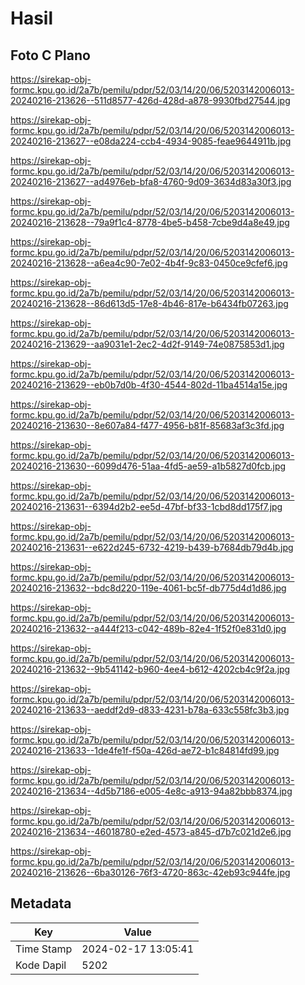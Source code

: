# Hasil

## Foto C Plano

https://sirekap-obj-formc.kpu.go.id/2a7b/pemilu/pdpr/52/03/14/20/06/5203142006013-20240216-213626--511d8577-426d-428d-a878-9930fbd27544.jpg

https://sirekap-obj-formc.kpu.go.id/2a7b/pemilu/pdpr/52/03/14/20/06/5203142006013-20240216-213627--e08da224-ccb4-4934-9085-feae9644911b.jpg

https://sirekap-obj-formc.kpu.go.id/2a7b/pemilu/pdpr/52/03/14/20/06/5203142006013-20240216-213627--ad4976eb-bfa8-4760-9d09-3634d83a30f3.jpg

https://sirekap-obj-formc.kpu.go.id/2a7b/pemilu/pdpr/52/03/14/20/06/5203142006013-20240216-213628--79a9f1c4-8778-4be5-b458-7cbe9d4a8e49.jpg

https://sirekap-obj-formc.kpu.go.id/2a7b/pemilu/pdpr/52/03/14/20/06/5203142006013-20240216-213628--a6ea4c90-7e02-4b4f-9c83-0450ce9cfef6.jpg

https://sirekap-obj-formc.kpu.go.id/2a7b/pemilu/pdpr/52/03/14/20/06/5203142006013-20240216-213628--86d613d5-17e8-4b46-817e-b6434fb07263.jpg

https://sirekap-obj-formc.kpu.go.id/2a7b/pemilu/pdpr/52/03/14/20/06/5203142006013-20240216-213629--aa9031e1-2ec2-4d2f-9149-74e0875853d1.jpg

https://sirekap-obj-formc.kpu.go.id/2a7b/pemilu/pdpr/52/03/14/20/06/5203142006013-20240216-213629--eb0b7d0b-4f30-4544-802d-11ba4514a15e.jpg

https://sirekap-obj-formc.kpu.go.id/2a7b/pemilu/pdpr/52/03/14/20/06/5203142006013-20240216-213630--8e607a84-f477-4956-b81f-85683af3c3fd.jpg

https://sirekap-obj-formc.kpu.go.id/2a7b/pemilu/pdpr/52/03/14/20/06/5203142006013-20240216-213630--6099d476-51aa-4fd5-ae59-a1b5827d0fcb.jpg

https://sirekap-obj-formc.kpu.go.id/2a7b/pemilu/pdpr/52/03/14/20/06/5203142006013-20240216-213631--6394d2b2-ee5d-47bf-bf33-1cbd8dd175f7.jpg

https://sirekap-obj-formc.kpu.go.id/2a7b/pemilu/pdpr/52/03/14/20/06/5203142006013-20240216-213631--e622d245-6732-4219-b439-b7684db79d4b.jpg

https://sirekap-obj-formc.kpu.go.id/2a7b/pemilu/pdpr/52/03/14/20/06/5203142006013-20240216-213632--bdc8d220-119e-4061-bc5f-db775d4d1d86.jpg

https://sirekap-obj-formc.kpu.go.id/2a7b/pemilu/pdpr/52/03/14/20/06/5203142006013-20240216-213632--a444f213-c042-489b-82e4-1f52f0e831d0.jpg

https://sirekap-obj-formc.kpu.go.id/2a7b/pemilu/pdpr/52/03/14/20/06/5203142006013-20240216-213632--9b541142-b960-4ee4-b612-4202cb4c9f2a.jpg

https://sirekap-obj-formc.kpu.go.id/2a7b/pemilu/pdpr/52/03/14/20/06/5203142006013-20240216-213633--aeddf2d9-d833-4231-b78a-633c558fc3b3.jpg

https://sirekap-obj-formc.kpu.go.id/2a7b/pemilu/pdpr/52/03/14/20/06/5203142006013-20240216-213633--1de4fe1f-f50a-426d-ae72-b1c84814fd99.jpg

https://sirekap-obj-formc.kpu.go.id/2a7b/pemilu/pdpr/52/03/14/20/06/5203142006013-20240216-213634--4d5b7186-e005-4e8c-a913-94a82bbb8374.jpg

https://sirekap-obj-formc.kpu.go.id/2a7b/pemilu/pdpr/52/03/14/20/06/5203142006013-20240216-213634--46018780-e2ed-4573-a845-d7b7c021d2e6.jpg

https://sirekap-obj-formc.kpu.go.id/2a7b/pemilu/pdpr/52/03/14/20/06/5203142006013-20240216-213626--6ba30126-76f3-4720-863c-42eb93c944fe.jpg


## Metadata

| Key        | Value               |
| ---------- | ------------------- |
| Time Stamp | 2024-02-17 13:05:41 |
| Kode Dapil | 5202                |



